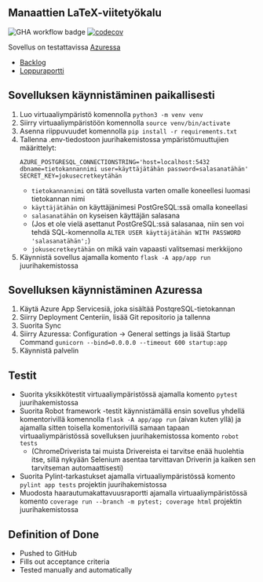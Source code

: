 ## Manaattien LaTeX-viitetyökalu
![GHA workflow badge](https://github.com/emilkivela/miniprojekti-manaatit/workflows/CI/badge.svg)
[![codecov](https://codecov.io/gh/emilkivela/miniprojekti-manaatit/graph/badge.svg)](https://codecov.io/gh/emilkivela/miniprojekti-manaatit)

Sovellus on testattavissa [Azuressa](https://manaatit.azurewebsites.net/)
- [Backlog](https://helsinkifi-my.sharepoint.com/:x:/g/personal/jannekoi_ad_helsinki_fi/EYn4NiHQI7NOrNhXnwcYWz4BjzSH1-En9Xs1Cre1dXYCrw?e=KMDOtW)
- [Loppuraportti](https://helsinkifi-my.sharepoint.com/:w:/g/personal/jannekoi_ad_helsinki_fi/EenuGPcJRIhJnO9G3LCXppoB_KGNxMeJWV5whKufFTE97Q?e=PBMowh)

## Sovelluksen käynnistäminen paikallisesti
1. Luo virtuaaliympäristö komennolla ``` python3 -m venv venv ```
2. Siirry virtuaaliympäristöön komennolla ``` source venv/bin/activate ```
3. Asenna riippuvuudet komennolla ``` pip install -r requirements.txt ```
4. Tallenna .env-tiedostoon juurihakemistossa ympäristömuuttujien määrittelyt:
   ```
   AZURE_POSTGRESQL_CONNECTIONSTRING='host=localhost:5432 dbname=tietokannannimi user=käyttäjätähän password=salasanatähän'
   SECRET_KEY=jokusecretkeytähän
   ```
   - ``` tietokannannimi ``` on tätä sovellusta varten omalle koneellesi luomasi tietokannan nimi
   - ``` käyttäjätähän ``` on käyttäjänimesi PostGreSQL:ssä omalla koneellasi
   - ``` salasanatähän ``` on kyseisen käyttäjän salasana
   - (Jos et ole vielä asettanut PostGreSQL:ssä salasanaa, niin sen voi tehdä SQL-komennolla ``` ALTER USER käyttäjätähän WITH PASSWORD 'salasanatähän'; ```)
   - ``` jokusecretkeytähän ``` on mikä vain vapaasti valitsemasi merkkijono
5. Käynnistä sovellus ajamalla komento ``` flask -A app/app run ``` juurihakemistossa

## Sovelluksen käynnistäminen Azuressa
1. Käytä Azure App Servicesiä, joka sisältää PostqreSQL-tietokannan
2. Siirry Deployment Centeriin, lisää Git repositorio ja tallenna
3. Suorita Sync
4. Siirry Azuressa: Configuration -> General settings ja lisää Startup Command ``` gunicorn --bind=0.0.0.0 --timeout 600 startup:app ```
5. Käynnistä palvelin

## Testit
- Suorita yksikkötestit virtuaaliympäristössä ajamalla komento ``` pytest ``` juurihakemistossa
- Suorita Robot framework -testit käynnistämällä ensin sovellus yhdellä komentorivillä komennolla ``` flask -A app/app run ``` (aivan kuten yllä) ja ajamalla sitten toisella komentorivillä samaan tapaan virtuaaliympäristössä sovelluksen juurihakemistossa komento ``` robot tests ```
  - (ChromeDriverista tai muista Drivereista ei tarvitse enää huolehtia itse, sillä nykyään Selenium asentaa tarvittavan Driverin ja kaiken sen tarvitseman automaattisesti)
- Suorita Pylint-tarkastukset ajamalla virtuaaliympäristössä komento ``` pylint app tests ``` projektin juurihakemistossa
- Muodosta haarautumakattavuusraportti ajamalla virtuaaliympäristössä komento ``` coverage run --branch -m pytest; coverage html ``` projektin juurihakemistossa

## Definition of Done
- Pushed to GitHub
- Fills out acceptance criteria
- Tested manually and automatically

